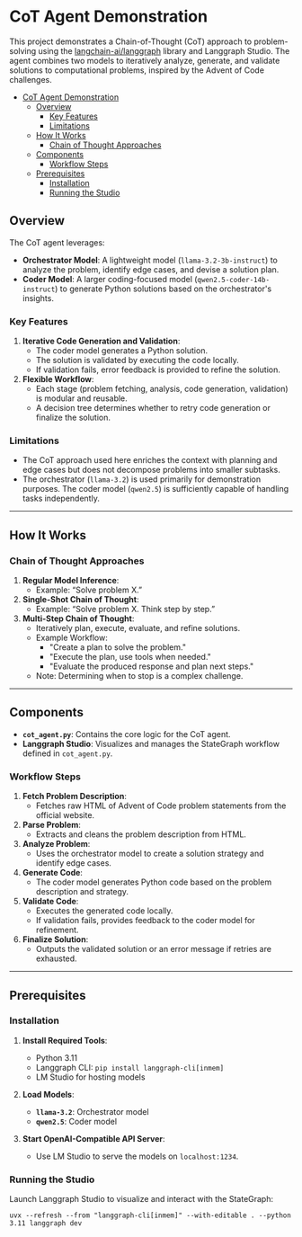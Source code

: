# CoT Agent Demonstration

This project demonstrates a Chain-of-Thought (CoT) approach to problem-solving using the [langchain-ai/langgraph](https://github.com/langchain-ai/langgraph) library and Langgraph Studio. The agent combines two models to iteratively analyze, generate, and validate solutions to computational problems, inspired by the Advent of Code challenges.

<!-- TOC -->
* [CoT Agent Demonstration](#cot-agent-demonstration)
  * [Overview](#overview)
    * [Key Features](#key-features)
    * [Limitations](#limitations)
  * [How It Works](#how-it-works)
    * [Chain of Thought Approaches](#chain-of-thought-approaches)
  * [Components](#components)
    * [Workflow Steps](#workflow-steps)
  * [Prerequisites](#prerequisites)
    * [Installation](#installation)
    * [Running the Studio](#running-the-studio)
<!-- TOC -->

## Overview

The CoT agent leverages:
- **Orchestrator Model**: A lightweight model (`llama-3.2-3b-instruct`) to analyze the problem, identify edge cases, and devise a solution plan.
- **Coder Model**: A larger coding-focused model (`qwen2.5-coder-14b-instruct`) to generate Python solutions based on the orchestrator's insights.

### Key Features
1. **Iterative Code Generation and Validation**:
   - The coder model generates a Python solution.
   - The solution is validated by executing the code locally.
   - If validation fails, error feedback is provided to refine the solution.
2. **Flexible Workflow**:
   - Each stage (problem fetching, analysis, code generation, validation) is modular and reusable.
   - A decision tree determines whether to retry code generation or finalize the solution.

### Limitations
- The CoT approach used here enriches the context with planning and edge cases but does not decompose problems into smaller subtasks.
- The orchestrator (`llama-3.2`) is used primarily for demonstration purposes. The coder model (`qwen2.5`) is sufficiently capable of handling tasks independently.

---

## How It Works

### Chain of Thought Approaches
1. **Regular Model Inference**:
   - Example: “Solve problem X.”
2. **Single-Shot Chain of Thought**:
   - Example: “Solve problem X. Think step by step.”
3. **Multi-Step Chain of Thought**:
   - Iteratively plan, execute, evaluate, and refine solutions.
   - Example Workflow:
     - "Create a plan to solve the problem."
     - "Execute the plan, use tools when needed."
     - "Evaluate the produced response and plan next steps."
   - Note: Determining when to stop is a complex challenge.

---

## Components


- **`cot_agent.py`**: Contains the core logic for the CoT agent.
- **Langgraph Studio**: Visualizes and manages the StateGraph workflow defined in `cot_agent.py`.

### Workflow Steps
1. **Fetch Problem Description**:
   - Fetches raw HTML of Advent of Code problem statements from the official website.
2. **Parse Problem**:
   - Extracts and cleans the problem description from HTML.
3. **Analyze Problem**:
   - Uses the orchestrator model to create a solution strategy and identify edge cases.
4. **Generate Code**:
   - The coder model generates Python code based on the problem description and strategy.
5. **Validate Code**:
   - Executes the generated code locally.
   - If validation fails, provides feedback to the coder model for refinement.
6. **Finalize Solution**:
   - Outputs the validated solution or an error message if retries are exhausted.

---

## Prerequisites

### Installation
1. **Install Required Tools**:
   - Python 3.11
   - Langgraph CLI: `pip install langgraph-cli[inmem]`
   - LM Studio for hosting models

2. **Load Models**:
   - **`llama-3.2`**: Orchestrator model
   - **`qwen2.5`**: Coder model

3. **Start OpenAI-Compatible API Server**:
   - Use LM Studio to serve the models on `localhost:1234`.

### Running the Studio
Launch Langgraph Studio to visualize and interact with the StateGraph:
```shell
uvx --refresh --from "langgraph-cli[inmem]" --with-editable . --python 3.11 langgraph dev
```